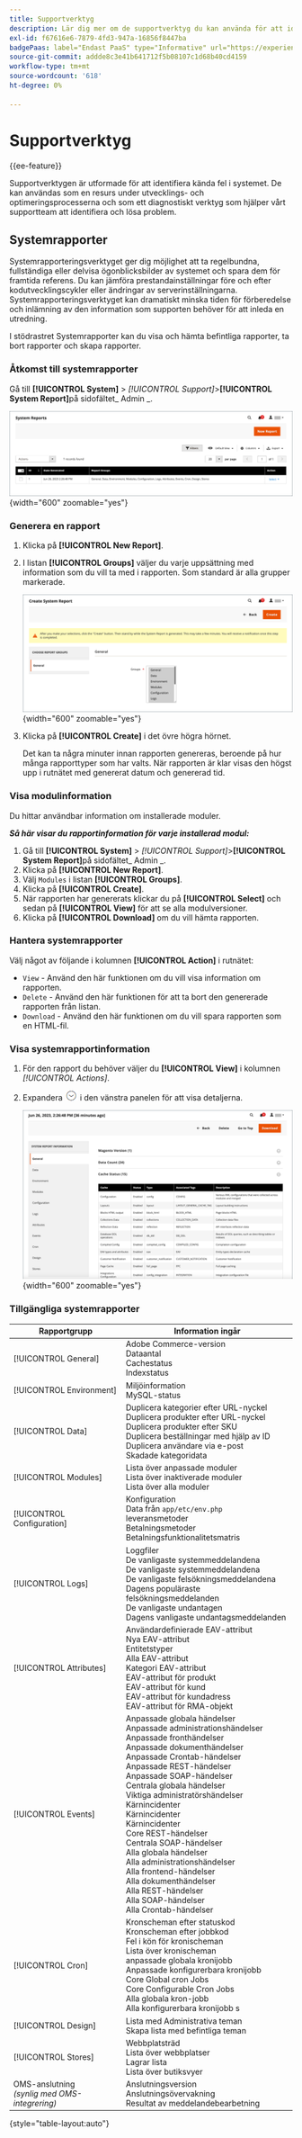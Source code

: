 ```yaml
---
title: Supportverktyg
description: Lär dig mer om de supportverktyg du kan använda för att identifiera problem i systemet.
exl-id: f67616e6-7879-4fd3-947a-16856f8447ba
badgePaas: label="Endast PaaS" type="Informative" url="https://experienceleague.adobe.com/sv/docs/commerce/user-guides/product-solutions" tooltip="Gäller endast Adobe Commerce i molnprojekt (Adobe-hanterad PaaS-infrastruktur) och lokala projekt."
source-git-commit: addde8c3e41b641712f5b08107c1d68b40cd4159
workflow-type: tm+mt
source-wordcount: '618'
ht-degree: 0%

---
```


# Supportverktyg

{{ee-feature}}

Supportverktygen är utformade för att identifiera kända fel i systemet. De kan användas som en resurs under utvecklings- och optimeringsprocesserna och som ett diagnostiskt verktyg som hjälper vårt supportteam att identifiera och lösa problem.

## Systemrapporter

Systemrapporteringsverktyget ger dig möjlighet att ta regelbundna, fullständiga eller delvisa ögonblicksbilder av systemet och spara dem för framtida referens. Du kan jämföra prestandainställningar före och efter kodutvecklingscykler eller ändringar av serverinställningarna. Systemrapporteringsverktyget kan dramatiskt minska tiden för förberedelse och inlämning av den information som supporten behöver för att inleda en utredning.

I stödrastret Systemrapporter kan du visa och hämta befintliga rapporter, ta bort rapporter och skapa rapporter.

### Åtkomst till systemrapporter

Gå till **[!UICONTROL System]** > _[!UICONTROL Support]_>**[!UICONTROL System Report]**&#x200B;på sidofältet_ Admin _.

![Admin - systemrapporter](./assets/reports.png){width="600" zoomable="yes"}

### Generera en rapport

1. Klicka på **[!UICONTROL New Report]**.

1. I listan **[!UICONTROL Groups]** väljer du varje uppsättning med information som du vill ta med i rapporten. Som standard är alla grupper markerade.

   ![Systemrapport - välj grupper](./assets/report-create.png){width="600" zoomable="yes"}

1. Klicka på **[!UICONTROL Create]** i det övre högra hörnet.

   Det kan ta några minuter innan rapporten genereras, beroende på hur många rapporttyper som har valts. När rapporten är klar visas den högst upp i rutnätet med genererat datum och genererad tid.

### Visa modulinformation

Du hittar användbar information om installerade moduler.

**_Så här visar du rapportinformation för varje installerad modul:_**

1. Gå till **[!UICONTROL System]** > _[!UICONTROL Support]_>**[!UICONTROL System Report]**&#x200B;på sidofältet_ Admin _.
1. Klicka på **[!UICONTROL New Report]**.
1. Välj `Modules` i listan **[!UICONTROL Groups]**.
1. Klicka på **[!UICONTROL Create]**.
1. När rapporten har genererats klickar du på **[!UICONTROL Select]** och sedan på **[!UICONTROL View]** för att se alla modulversioner.
1. Klicka på **[!UICONTROL Download]** om du vill hämta rapporten.

### Hantera systemrapporter

Välj något av följande i kolumnen **[!UICONTROL Action]** i rutnätet:

- `View` - Använd den här funktionen om du vill visa information om rapporten.
- `Delete` - Använd den här funktionen för att ta bort den genererade rapporten från listan.
- `Download` - Använd den här funktionen om du vill spara rapporten som en HTML-fil.

### Visa systemrapportinformation

1. För den rapport du behöver väljer du **[!UICONTROL View]** i kolumnen _[!UICONTROL Actions]_.

1. Expandera ![Expanderingsväljaren](../assets/icon-display-expand.png) i den vänstra panelen för att visa detaljerna.

   ![Allmän systemrapportinformation](./assets/report-information.png){width="600" zoomable="yes"}

### Tillgängliga systemrapporter

| Rapportgrupp | Information ingår |
| ------------ | -------------------- |
| [!UICONTROL General] | Adobe Commerce-version<br>Dataantal<br>Cachestatus<br>Indexstatus |
| [!UICONTROL Environment] | Miljöinformation<br>MySQL-status |
| [!UICONTROL Data] | Duplicera kategorier efter URL-nyckel<br>Duplicera produkter efter URL-nyckel<br>Duplicera produkter efter SKU<br>Duplicera beställningar med hjälp av ID<br>Duplicera användare via e-post<br>Skadade kategoridata |
| [!UICONTROL Modules] | Lista över anpassade moduler<br>Lista över inaktiverade moduler<br>Lista över alla moduler |
| [!UICONTROL Configuration] | Konfiguration<br>Data från `app/etc/env.php`<br>leveransmetoder<br>Betalningsmetoder<br>Betalningsfunktionalitetsmatris |
| [!UICONTROL Logs] | Loggfiler<br>De vanligaste systemmeddelandena<br>De vanligaste systemmeddelandena<br>De vanligaste felsökningsmeddelandena<br>Dagens populäraste felsökningsmeddelanden<br>De vanligaste undantagen<br>Dagens vanligaste undantagsmeddelanden |
| [!UICONTROL Attributes] | Användardefinierade EAV-attribut<br>Nya EAV-attribut<br>Entitetstyper<br>Alla EAV-attribut<br>Kategori EAV-attribut<br>EAV-attribut för produkt<br>EAV-attribut för kund<br>EAV-attribut för kundadress<br>EAV-attribut för RMA-objekt |
| [!UICONTROL Events] | Anpassade globala händelser<br>Anpassade administrationshändelser<br>Anpassade fronthändelser<br>Anpassade dokumenthändelser<br>Anpassade Crontab-händelser<br>Anpassade REST-händelser<br>Anpassade SOAP-händelser<br>Centrala globala händelser<br>Viktiga administratörshändelser<br>Kärnincidenter<br>Kärnincidenter<br>Kärnincidenter<br>Core REST-händelser<br>Centrala SOAP-händelser<br>Alla globala händelser<br>Alla administrationshändelser<br>Alla frontend-händelser<br>Alla dokumenthändelser<br>Alla REST-händelser<br>Alla SOAP-händelser<br>Alla Crontab-händelser |
| [!UICONTROL Cron] | Kronscheman efter statuskod<br>Kronscheman efter jobbkod<br>Fel i kön för kronischeman<br>Lista över kronischeman<br>anpassade globala kronijobb<br>Anpassade konfigurerbara kronijobb<br>Core Global cron Jobs<br>Core Configurable Cron Jobs<br>Alla globala kron-jobb<br>Alla konfigurerbara kronijobb s |
| [!UICONTROL Design] | Lista med Administrativa teman<br>Skapa lista med befintliga teman |
| [!UICONTROL Stores] | Webbplatsträd<br>Lista över webbplatser<br>Lagrar lista<br>Lista över butiksvyer |
| OMS-anslutning <br>_(synlig med OMS-integrering)_ | Anslutningsversion<br>Anslutningsövervakning<br>Resultat av meddelandebearbetning |

{style="table-layout:auto"}
